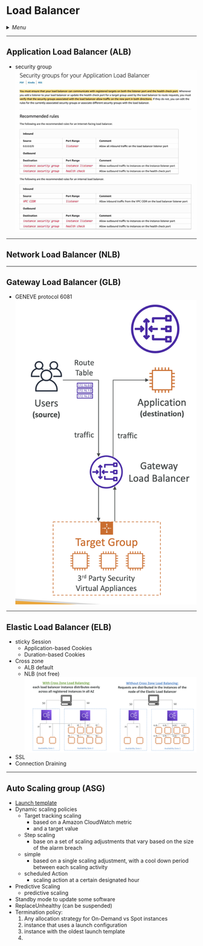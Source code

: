 # Load Balancer

<details>
 <summary><i>Menu</i></summary>

- [ALB](#application-load-balancer-alb)
- [NLB](#network-load-balancer-nlb)
- [GLB](#gateway-load-balancer-glb)
- [ELB](#elastic-load-balancer-elb)
- [ASG](#auto-scaling-group-asg)
</details>

---
## Application Load Balancer (ALB)
- security group
![ALB security group](../../images/ALB_SG.jpg)

---
## Network Load Balancer (NLB)

---
## Gateway Load Balancer (GLB)
- GENEVE protocol 6081
![GLB](../../images/glb.png)

---
## Elastic Load Balancer (ELB)
- sticky Session
  - Application-based Cookies
  - Duration-based Cookies
- Cross zone
    - ALB default
    - NLB (not free)
![cross-zone](../../images/crossZone.png)
- SSL
- Connection Draining

---
## Auto Scaling group (ASG)
- [Launch template](../EC2/README.md#launch-template) 
- Dynamic scaling policies
  - Target tracking scaling
    - based on a Amazon CloudWatch metric
    - and a target value
  - Step scaling
    - base on a set of scaling adjustments that vary based on the size of the alarm breach
  - simple 
    - based on a single scaling adjustment, with a cool down period between each scaling activity
  - scheduled Action
    - scaling action at a certain designated hour
- Predictive Scaling
  - predictive scaling
- Standby mode to update some software
- ReplaceUnhealthy (can be suspended)
- Termination policy:
  1. Any allocation strategy for On-Demand vs Spot instances
  2. instance that uses a launch configuration
  3. instance with the oldest launch template
  4. 